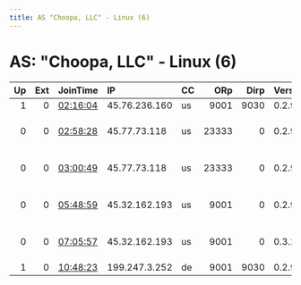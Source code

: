 ```yaml
---
title: AS "Choopa, LLC" - Linux (6)
---
```


# AS: "Choopa, LLC" - Linux (6)

|   Up |   Ext | JoinTime                                                                                            | IP            | CC   |   ORp |   Dirp | Version   | Contact                      | Nickname     |   eFamMembers |
|-----:|------:|:----------------------------------------------------------------------------------------------------|:--------------|:-----|------:|-------:|:----------|:-----------------------------|:-------------|--------------:|
|    1 |     0 | [02:16:04](https://metrics.torproject.org/rs.html#details/F2863FFBB5B0B4622D90DB2B706FA538F19289B7) | 45.76.236.160 | us   |  9001 |   9030 | 0.2.9.12  | None                         | receastmil   |             1 |
|    0 |     0 | [02:58:28](https://metrics.torproject.org/rs.html#details/0171BB2FABD61A8748D57F95C28D97596D0850E3) | 45.77.73.118  | us   | 23333 |      0 | 0.2.9.14  | Martian &lt;martinmc97 AT fo | PortalToMars |             1 |
|    0 |     0 | [03:00:49](https://metrics.torproject.org/rs.html#details/920DB175429F26DA146A286CDB95BDAD39E1B793) | 45.77.73.118  | us   | 23333 |      0 | 0.2.9.14  | Martian &lt;martinmc97 AT fo | PortalToMars |             1 |
|    0 |     0 | [05:48:59](https://metrics.torproject.org/rs.html#details/F37CAB020ACA590FA92988BFFBF79FAB4224CA23) | 45.32.162.193 | us   |  9001 |      0 | 0.2.9.14  | Martian79 &lt;martinmc97 AT  | PortalToMars |             1 |
|    0 |     0 | [07:05:57](https://metrics.torproject.org/rs.html#details/96DDEE5E2836D8C8BE025340EA3F1C2F7F5B8F53) | 45.32.162.193 | us   |  9001 |      0 | 0.3.2.10  | Martian79 &lt;martinmc97 AT  | PortalToMars |             1 |
|    1 |     0 | [10:48:23](https://metrics.torproject.org/rs.html#details/159E24954C04FC75C799CB0B2926247971EF6A3F) | 199.247.3.252 | de   |  9001 |   9030 | 0.2.9.11  | None                         | plainfarmer  |             1 |
